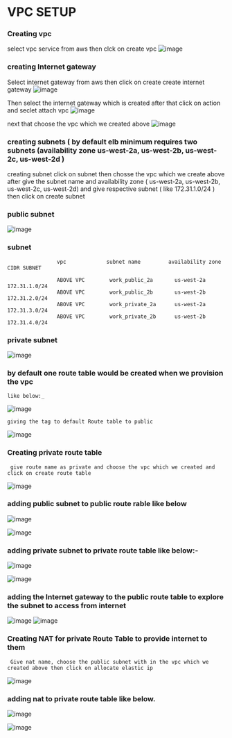 # VPC SETUP

### Creating vpc 

  select vpc service from aws then clck on create vpc
![image](https://user-images.githubusercontent.com/53860717/145720061-4cf016ae-4384-4961-9ad3-e1db4d622eb3.png)


### creating Internet gateway

  Select internet gateway from aws then click on create create internet gateway
![image](https://user-images.githubusercontent.com/53860717/145720153-04d10b0c-dce8-46a5-91db-359571718333.png)
  
  Then select the internet gateway which is created after that click on action and seclet attach vpc 
![image](https://user-images.githubusercontent.com/53860717/145720417-74936d1f-e52c-493a-8ddd-d37a0b48715f.png)

  next that choose the vpc which we created above
![image](https://user-images.githubusercontent.com/53860717/145720458-1a4b04e8-471d-479d-af57-6c31a048750b.png)

### creating subnets ( by default elb minimum requires two subnets (availability zone us-west-2a, us-west-2b, us-west-2c, us-west-2d  ) 

  creating subnet click on subnet then chosse the vpc which we create above after give the subnet name and availability zone ( us-west-2a, us-west-2b, us-west-2c, us-west-2d) and give respective subnet ( like 172.31.1.0/24 ) then click on create subnet

### public subnet
![image](https://user-images.githubusercontent.com/53860717/145720740-7b382870-943b-46db-ba43-a7c03b24694e.png)

### subnet

                    vpc             subnet name         availability zone     CIDR SUBNET
                    
                    ABOVE VPC        work_public_2a       us-west-2a            172.31.1.0/24
                    ABOVE VPC        work_public_2b       us-west-2b            172.31.2.0/24
                    ABOVE VPC        work_private_2a      us-west-2a            172.31.3.0/24
                    ABOVE VPC        work_private_2b      us-west-2b            172.31.4.0/24

###  private subnet
![image](https://user-images.githubusercontent.com/53860717/145720958-92b00fa4-6c8d-42ca-801a-16abd18ab721.png)


### by default one route table would be created when we provision the vpc
    like below:_
![image](https://user-images.githubusercontent.com/53860717/145721202-641c3434-80ce-42ba-9b7e-bb4b9ab6ce45.png)

    giving the tag to default Route table to public
![image](https://user-images.githubusercontent.com/53860717/145721230-382101aa-76c9-440e-bec9-f7e641cf7886.png)


### Creating private route table
     give route name as private and choose the vpc which we created and click on create route table
![image](https://user-images.githubusercontent.com/53860717/145721370-ca72ff6b-5a7d-469d-9db9-6ef8158cb598.png)

### adding public subnet to public route rable like below
![image](https://user-images.githubusercontent.com/53860717/145721548-c7d019e9-702c-428c-a18d-cc02341c7879.png)
     
![image](https://user-images.githubusercontent.com/53860717/145721562-9a5bdd64-3fb9-4ac2-bd05-7ee0f6799cb7.png)
### adding private subnet to private route table like below:-
![image](https://user-images.githubusercontent.com/53860717/145721714-2dc70ad0-39cf-4d3b-8bca-ef946ddd6ee3.png)

![image](https://user-images.githubusercontent.com/53860717/145721728-7e73ad53-4222-48fa-b515-9b3e338a4155.png)

### adding the Internet gateway to the public route table to explore the subnet to access from internet
     
![image](https://user-images.githubusercontent.com/53860717/145721883-0ff4a733-b7c3-43f3-86b3-682e0d7d1a88.png)
![image](https://user-images.githubusercontent.com/53860717/145721897-7f38754e-df5c-4fb0-89a7-e5e6b63ab4d3.png)


### Creating NAT for private Route Table to provide internet to them 

     Give nat name, choose the public subnet with in the vpc which we created above then click on allocate elastic ip 
![image](https://user-images.githubusercontent.com/53860717/145722065-e56f6460-61ba-47af-a778-104c3a908d15.png)


### adding nat to private route table like below.
![image](https://user-images.githubusercontent.com/53860717/145722186-9def6c9d-f99b-4ac9-9cb8-cec1422a1eb0.png)

![image](https://user-images.githubusercontent.com/53860717/145722204-be0a8585-ff4e-4a20-a6a8-2cee194b70af.png)


                    
